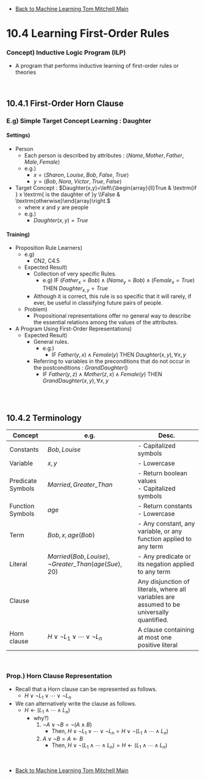 * [Back to Machine Learning Tom Mitchell Main](../../main.md)

# 10.4 Learning First-Order Rules

### Concept) Inductive Logic Program (ILP)
- A program that performs inductive learning of first-order rules or theories

<br>

## 10.4.1 First-Order Horn Clause
### E.g) Simple Target Concept Learning : Daughter
#### Settings)
- Person
  - Each person is described by attributes : $\langle Name, Mother, Father, Male, Female \rangle$
  - e.g.)
    - $`x = \langle Sharon,\;Louise,\;Bob,\;False,\;True \rangle`$
    - $`y = \langle Bob,\;Nora,\;Victor,\;True,\;False \rangle`$
- Target Concept : $`Daughter(x,y)=\left\{\begin{array}{ll}True & \textrm{if } x \textrm{ is the daughter of }y \\False & \textrm{otherwise}\end{array}\right.`$
  - where $x$ and $y$ are people
  - e.g.)
    - $`Daughter(x,y)=True`$
#### Training)
- Proposition Rule Learners)
  - e.g)
    - CN2, C4.5
  - Expected Result)
    - Collection of very specific Rules.
      - e.g) $`\textrm{IF } (Father_x=Bob)\wedge(Name_y=Bob)\wedge(Female_x=True)\textrm{ THEN }Daughter_{x,y}=True`$
    - Although it is correct, this rule is so specific that it will rarely, if ever, be useful in classifying future pairs of people.
  - Problem)
    - Propositional representations offer no general way to describe the essential relations among the values of the attributes.
- A Program Using First-Order Representations)
  - Expected Result)
    - General rules.
      - e.g.) 
        - $`\textrm{IF }Father(y, x) \wedge Female(y)\textrm{ THEN }Daughter(x,y), \forall x, y`$
    - Referring to variables in the preconditions that do not occur in the postconditions : $GrandDaughter()$
      - $`\textrm{IF }Father(y, z) \wedge Mother(z, x) \wedge Female(y)\textrm{ THEN }GrandDaughter(x,y), \forall x, y`$

<br><br>

## 10.4.2 Terminology
|Concept|e.g.|Desc.|
|-|-|-|
|Constants|$Bob, Louise$|- Capitalized symbols|
|Variable|$x, y$|- Lowercase|
|Predicate Symbols|$Married, Greater\_Than$|- Return boolean values<br>- Capitalized symbols|
|Function Symbols|$age$|- Return constants<br>- Lowercase|
|Term|$Bob, x, age(Bob)$|- Any constant, any variable, or any function applied to any term|
|Literal|$Married(Bob, Louise), \neg Greater\_Than(age(Sue),20)$|- Any predicate or its negation applied to any term|
|Clause||Any disjunction of literals, where all variables are assumed to be universally quantified.|
|Horn clause|$H\vee\neg{L_1}\vee\cdots\vee\neg{L_n}$|A clause containing at most one positive literal|

<br>

### Prop.) Horn Clause Representation
- Recall that a Horn clause can be represented as follows.
  - $H\vee\neg{L_1}\vee\cdots\vee\neg{L_n}$
- We can alternatively write the clause as follows.
  - $H\leftarrow({L_1}\wedge\cdots\wedge{L_n})$
    - why?)
      1. $\neg A \vee \neg B = \neg(A\wedge B)$
         - Then, $H\vee\neg{L_1}\vee\cdots\vee\neg{L_n} = H\vee\neg({L_1}\wedge\cdots\wedge{L_n})$
      2. $A\vee\neg B = A \leftarrow B$
         - Then, $H\vee\neg({L_1}\wedge\cdots\wedge{L_n}) = H\leftarrow({L_1}\wedge\cdots\wedge{L_n})$


<br>

* [Back to Machine Learning Tom Mitchell Main](../../main.md)